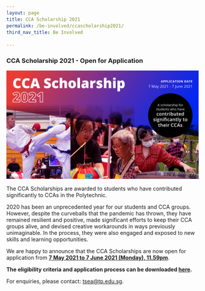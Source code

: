 ```yaml
---
layout: page
title: CCA Scholarship 2021
permalink: /be-involved/ccascholarship2021/
third_nav_title: Be Involved

---
```

### CCA Scholarship 2021 - Open for Application

![CCAScholarship2021](/images/ccascholarship-image.jpg)

The CCA Scholarships are awarded to students who have contributed significantly to CCAs in the Polytechnic.

2020 has been an unprecedented year for our students and CCA groups. However, despite the curveballs that the pandemic has thrown, they have remained resilient and positive, made significant efforts to keep their CCA groups alive, and devised creative workarounds in ways previously unimaginable. In the process, they were also engaged and exposed to new skills and learning opportunities. 

We are happy to announce that the CCA Scholarships are now open for application from <b><u>7 May 2021 to 7 June 2021 (Monday), 11.59pm</u></b>. 

<b>The eligibility criteria and application process can be downloaded [here](https://github.com/isomerpages/tp-vc/raw/staging/images/attachment/ccascholarshipcriteria.pdf).</b><br>

For enquiries, please contact: <a href="mailto:tsea@tp.edu.sg">tsea@tp.edu.sg</a>.
